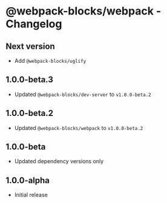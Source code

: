 # @webpack-blocks/webpack - Changelog

## Next version

- Add `@webpack-blocks/uglify`

## 1.0.0-beta.3

- Updated `@webpack-blocks/dev-server` to `v1.0.0-beta.2`

## 1.0.0-beta.2

- Updated `@webpack-blocks/webpack` to `v1.0.0-beta.2`

## 1.0.0-beta

- Updated dependency versions only

## 1.0.0-alpha

- Initial release
